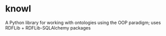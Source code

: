 # knowl
A Python library for working with ontologies using the OOP paradigm; uses RDFLib + RDFLib-SQLAlchemy packages
